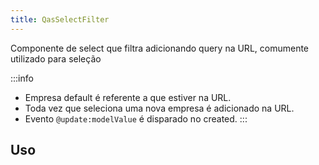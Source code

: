 ```yaml
---
title: QasSelectFilter
---
```


Componente de select que filtra adicionando query na URL, comumente utilizado para seleção

<doc-api file="select-filter/QasSelectFilter" name="QasSelectFilter" />

:::info
- Empresa default é referente a que estiver na URL.
- Toda vez que seleciona uma nova empresa é adicionado na URL.
- Evento `@update:modelValue` é disparado no created.
:::

## Uso
<doc-example file="QasSelectFilter/Basic" title="Básico" />
<doc-example file="QasSelectFilter/Multiple" title="Múltiplo" />
<doc-example file="QasSelectFilter/WithListView" title="Com list view" />
